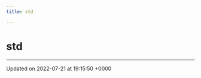 ```yaml
---
title: std

---
```


# std








-------------------------------

Updated on 2022-07-21 at 19:15:50 +0000